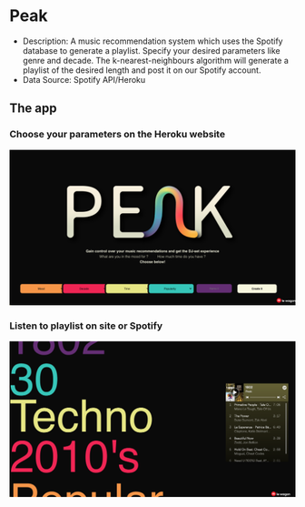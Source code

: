 # Peak

- Description: A music recommendation system which uses the Spotify database to generate a playlist. Specify your desired parameters like genre and decade. The k-nearest-neighbours algorithm will generate a playlist of the desired length and post it on our Spotify account.
- Data Source: Spotify API/Heroku


## The app


### Choose your parameters on the Heroku website

![alt text](/screenshots/main.png)

### Listen to playlist on site or Spotify

![alt text](/screenshots/playlist.png)

